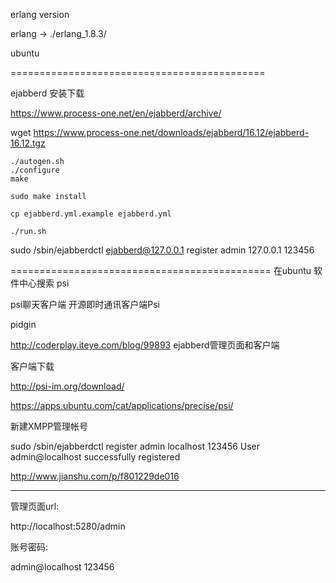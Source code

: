 erlang version

erlang -> ./erlang_1.8.3/

ubuntu


============================================

ejabberd 安装下载

https://www.process-one.net/en/ejabberd/archive/

wget https://www.process-one.net/downloads/ejabberd/16.12/ejabberd-16.12.tgz


    ./autogen.sh
    ./configure
    make

    sudo make install

    cp ejabberd.yml.example ejabberd.yml

    ./run.sh


sudo /sbin/ejabberdctl ejabberd@127.0.0.1 register admin 127.0.0.1 123456


=============================================
在ubuntu 软件中心搜索 psi

psi聊天客户端
开源即时通讯客户端Psi

pidgin




http://coderplay.iteye.com/blog/99893
ejabberd管理页面和客户端



客户端下载

http://psi-im.org/download/

https://apps.ubuntu.com/cat/applications/precise/psi/


新建XMPP管理帐号


sudo /sbin/ejabberdctl register admin localhost 123456
User admin@localhost successfully registered

http://www.jianshu.com/p/f801229de016

-----------------------------------------
管理页面url:

http://localhost:5280/admin

账号密码:

admin@localhost
123456

